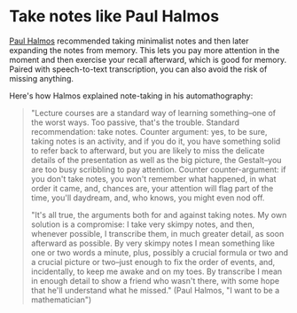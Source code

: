 # Take notes like Paul Halmos

[Paul Halmos][] recommended taking minimalist notes and then later
expanding the notes from memory. This lets you pay more attention in
the moment and then exercise your recall afterward, which is good for
memory. Paired with speech-to-text transcription, you can also avoid
the risk of missing anything.

[Paul Halmos]: https://en.wikipedia.org/wiki/Paul_Halmos

Here's how Halmos explained note-taking in his automathography:

> "Lecture courses are a standard way of learning something–one of the
> worst ways. Too passive, that's the trouble. Standard
> recommendation: take notes. Counter argument: yes, to be sure,
> taking notes is an activity, and if you do it, you have something
> solid to refer back to afterward, but you are likely to miss the
> delicate details of the presentation as well as the big picture, the
> Gestalt–you are too busy scribbling to pay attention. Counter
> counter-argument: if you don't take notes, you won't remember what
> happened, in what order it came, and, chances are, your attention
> will flag part of the time, you'll daydream, and, who knows, you
> might even nod off.
>
> "It's all true, the arguments both for and against taking notes. My
> own solution is a compromise: I take very skimpy notes, and then,
> whenever possible, I transcribe them, in much greater detail, as
> soon afterward as possible. By very skimpy notes I mean something
> like one or two words a minute, plus, possibly a crucial formula or
> two and a crucial picture or two–just enough to fix the order of
> events, and, incidentally, to keep me awake and on my toes. By
> transcribe I mean in enough detail to show a friend who wasn't
> there, with some hope that he'll understand what he missed." (Paul
> Halmos, "I want to be a mathematician")
